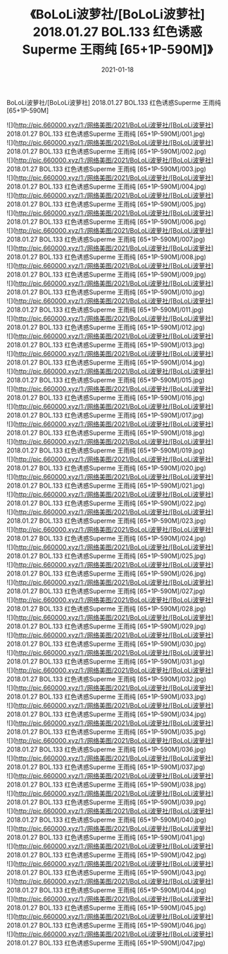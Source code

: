 ﻿---
layout: post
title:  《BoLoLi波萝社/[BoLoLi波萝社] 2018.01.27 BOL.133 红色诱惑Superme 王雨纯 [65+1P-590M]》
date:   2021-01-18
img: http://pic.660000.xyz/1:/网络美图/2021/BoLoLi波萝社/[BoLoLi波萝社] 2018.01.27 BOL.133 红色诱惑Superme 王雨纯 [65+1P-590M]/000.jpg
categories: [美女, 清纯, 唯美]
---

BoLoLi波萝社/[BoLoLi波萝社] 2018.01.27 BOL.133 红色诱惑Superme 王雨纯 [65+1P-590M]

 ![](http://pic.660000.xyz/1:/网络美图/2021/BoLoLi波萝社/[BoLoLi波萝社] 2018.01.27 BOL.133 红色诱惑Superme 王雨纯 [65+1P-590M]/001.jpg) <br>![](http://pic.660000.xyz/1:/网络美图/2021/BoLoLi波萝社/[BoLoLi波萝社] 2018.01.27 BOL.133 红色诱惑Superme 王雨纯 [65+1P-590M]/002.jpg) <br>![](http://pic.660000.xyz/1:/网络美图/2021/BoLoLi波萝社/[BoLoLi波萝社] 2018.01.27 BOL.133 红色诱惑Superme 王雨纯 [65+1P-590M]/003.jpg) <br>![](http://pic.660000.xyz/1:/网络美图/2021/BoLoLi波萝社/[BoLoLi波萝社] 2018.01.27 BOL.133 红色诱惑Superme 王雨纯 [65+1P-590M]/004.jpg) <br>![](http://pic.660000.xyz/1:/网络美图/2021/BoLoLi波萝社/[BoLoLi波萝社] 2018.01.27 BOL.133 红色诱惑Superme 王雨纯 [65+1P-590M]/005.jpg) <br>![](http://pic.660000.xyz/1:/网络美图/2021/BoLoLi波萝社/[BoLoLi波萝社] 2018.01.27 BOL.133 红色诱惑Superme 王雨纯 [65+1P-590M]/006.jpg) <br>![](http://pic.660000.xyz/1:/网络美图/2021/BoLoLi波萝社/[BoLoLi波萝社] 2018.01.27 BOL.133 红色诱惑Superme 王雨纯 [65+1P-590M]/007.jpg) <br>![](http://pic.660000.xyz/1:/网络美图/2021/BoLoLi波萝社/[BoLoLi波萝社] 2018.01.27 BOL.133 红色诱惑Superme 王雨纯 [65+1P-590M]/008.jpg) <br>![](http://pic.660000.xyz/1:/网络美图/2021/BoLoLi波萝社/[BoLoLi波萝社] 2018.01.27 BOL.133 红色诱惑Superme 王雨纯 [65+1P-590M]/009.jpg) <br>![](http://pic.660000.xyz/1:/网络美图/2021/BoLoLi波萝社/[BoLoLi波萝社] 2018.01.27 BOL.133 红色诱惑Superme 王雨纯 [65+1P-590M]/010.jpg) <br>![](http://pic.660000.xyz/1:/网络美图/2021/BoLoLi波萝社/[BoLoLi波萝社] 2018.01.27 BOL.133 红色诱惑Superme 王雨纯 [65+1P-590M]/011.jpg) <br>![](http://pic.660000.xyz/1:/网络美图/2021/BoLoLi波萝社/[BoLoLi波萝社] 2018.01.27 BOL.133 红色诱惑Superme 王雨纯 [65+1P-590M]/012.jpg) <br>![](http://pic.660000.xyz/1:/网络美图/2021/BoLoLi波萝社/[BoLoLi波萝社] 2018.01.27 BOL.133 红色诱惑Superme 王雨纯 [65+1P-590M]/013.jpg) <br>![](http://pic.660000.xyz/1:/网络美图/2021/BoLoLi波萝社/[BoLoLi波萝社] 2018.01.27 BOL.133 红色诱惑Superme 王雨纯 [65+1P-590M]/014.jpg) <br>![](http://pic.660000.xyz/1:/网络美图/2021/BoLoLi波萝社/[BoLoLi波萝社] 2018.01.27 BOL.133 红色诱惑Superme 王雨纯 [65+1P-590M]/015.jpg) <br>![](http://pic.660000.xyz/1:/网络美图/2021/BoLoLi波萝社/[BoLoLi波萝社] 2018.01.27 BOL.133 红色诱惑Superme 王雨纯 [65+1P-590M]/016.jpg) <br>![](http://pic.660000.xyz/1:/网络美图/2021/BoLoLi波萝社/[BoLoLi波萝社] 2018.01.27 BOL.133 红色诱惑Superme 王雨纯 [65+1P-590M]/017.jpg) <br>![](http://pic.660000.xyz/1:/网络美图/2021/BoLoLi波萝社/[BoLoLi波萝社] 2018.01.27 BOL.133 红色诱惑Superme 王雨纯 [65+1P-590M]/018.jpg) <br>![](http://pic.660000.xyz/1:/网络美图/2021/BoLoLi波萝社/[BoLoLi波萝社] 2018.01.27 BOL.133 红色诱惑Superme 王雨纯 [65+1P-590M]/019.jpg) <br>![](http://pic.660000.xyz/1:/网络美图/2021/BoLoLi波萝社/[BoLoLi波萝社] 2018.01.27 BOL.133 红色诱惑Superme 王雨纯 [65+1P-590M]/020.jpg) <br>![](http://pic.660000.xyz/1:/网络美图/2021/BoLoLi波萝社/[BoLoLi波萝社] 2018.01.27 BOL.133 红色诱惑Superme 王雨纯 [65+1P-590M]/021.jpg) <br>![](http://pic.660000.xyz/1:/网络美图/2021/BoLoLi波萝社/[BoLoLi波萝社] 2018.01.27 BOL.133 红色诱惑Superme 王雨纯 [65+1P-590M]/022.jpg) <br>![](http://pic.660000.xyz/1:/网络美图/2021/BoLoLi波萝社/[BoLoLi波萝社] 2018.01.27 BOL.133 红色诱惑Superme 王雨纯 [65+1P-590M]/023.jpg) <br>![](http://pic.660000.xyz/1:/网络美图/2021/BoLoLi波萝社/[BoLoLi波萝社] 2018.01.27 BOL.133 红色诱惑Superme 王雨纯 [65+1P-590M]/024.jpg) <br>![](http://pic.660000.xyz/1:/网络美图/2021/BoLoLi波萝社/[BoLoLi波萝社] 2018.01.27 BOL.133 红色诱惑Superme 王雨纯 [65+1P-590M]/025.jpg) <br>![](http://pic.660000.xyz/1:/网络美图/2021/BoLoLi波萝社/[BoLoLi波萝社] 2018.01.27 BOL.133 红色诱惑Superme 王雨纯 [65+1P-590M]/026.jpg) <br>![](http://pic.660000.xyz/1:/网络美图/2021/BoLoLi波萝社/[BoLoLi波萝社] 2018.01.27 BOL.133 红色诱惑Superme 王雨纯 [65+1P-590M]/027.jpg) <br>![](http://pic.660000.xyz/1:/网络美图/2021/BoLoLi波萝社/[BoLoLi波萝社] 2018.01.27 BOL.133 红色诱惑Superme 王雨纯 [65+1P-590M]/028.jpg) <br>![](http://pic.660000.xyz/1:/网络美图/2021/BoLoLi波萝社/[BoLoLi波萝社] 2018.01.27 BOL.133 红色诱惑Superme 王雨纯 [65+1P-590M]/029.jpg) <br>![](http://pic.660000.xyz/1:/网络美图/2021/BoLoLi波萝社/[BoLoLi波萝社] 2018.01.27 BOL.133 红色诱惑Superme 王雨纯 [65+1P-590M]/030.jpg) <br>![](http://pic.660000.xyz/1:/网络美图/2021/BoLoLi波萝社/[BoLoLi波萝社] 2018.01.27 BOL.133 红色诱惑Superme 王雨纯 [65+1P-590M]/031.jpg) <br>![](http://pic.660000.xyz/1:/网络美图/2021/BoLoLi波萝社/[BoLoLi波萝社] 2018.01.27 BOL.133 红色诱惑Superme 王雨纯 [65+1P-590M]/032.jpg) <br>![](http://pic.660000.xyz/1:/网络美图/2021/BoLoLi波萝社/[BoLoLi波萝社] 2018.01.27 BOL.133 红色诱惑Superme 王雨纯 [65+1P-590M]/033.jpg) <br>![](http://pic.660000.xyz/1:/网络美图/2021/BoLoLi波萝社/[BoLoLi波萝社] 2018.01.27 BOL.133 红色诱惑Superme 王雨纯 [65+1P-590M]/034.jpg) <br>![](http://pic.660000.xyz/1:/网络美图/2021/BoLoLi波萝社/[BoLoLi波萝社] 2018.01.27 BOL.133 红色诱惑Superme 王雨纯 [65+1P-590M]/035.jpg) <br>![](http://pic.660000.xyz/1:/网络美图/2021/BoLoLi波萝社/[BoLoLi波萝社] 2018.01.27 BOL.133 红色诱惑Superme 王雨纯 [65+1P-590M]/036.jpg) <br>![](http://pic.660000.xyz/1:/网络美图/2021/BoLoLi波萝社/[BoLoLi波萝社] 2018.01.27 BOL.133 红色诱惑Superme 王雨纯 [65+1P-590M]/037.jpg) <br>![](http://pic.660000.xyz/1:/网络美图/2021/BoLoLi波萝社/[BoLoLi波萝社] 2018.01.27 BOL.133 红色诱惑Superme 王雨纯 [65+1P-590M]/038.jpg) <br>![](http://pic.660000.xyz/1:/网络美图/2021/BoLoLi波萝社/[BoLoLi波萝社] 2018.01.27 BOL.133 红色诱惑Superme 王雨纯 [65+1P-590M]/039.jpg) <br>![](http://pic.660000.xyz/1:/网络美图/2021/BoLoLi波萝社/[BoLoLi波萝社] 2018.01.27 BOL.133 红色诱惑Superme 王雨纯 [65+1P-590M]/040.jpg) <br>![](http://pic.660000.xyz/1:/网络美图/2021/BoLoLi波萝社/[BoLoLi波萝社] 2018.01.27 BOL.133 红色诱惑Superme 王雨纯 [65+1P-590M]/041.jpg) <br>![](http://pic.660000.xyz/1:/网络美图/2021/BoLoLi波萝社/[BoLoLi波萝社] 2018.01.27 BOL.133 红色诱惑Superme 王雨纯 [65+1P-590M]/042.jpg) <br>![](http://pic.660000.xyz/1:/网络美图/2021/BoLoLi波萝社/[BoLoLi波萝社] 2018.01.27 BOL.133 红色诱惑Superme 王雨纯 [65+1P-590M]/043.jpg) <br>![](http://pic.660000.xyz/1:/网络美图/2021/BoLoLi波萝社/[BoLoLi波萝社] 2018.01.27 BOL.133 红色诱惑Superme 王雨纯 [65+1P-590M]/044.jpg) <br>![](http://pic.660000.xyz/1:/网络美图/2021/BoLoLi波萝社/[BoLoLi波萝社] 2018.01.27 BOL.133 红色诱惑Superme 王雨纯 [65+1P-590M]/045.jpg) <br>![](http://pic.660000.xyz/1:/网络美图/2021/BoLoLi波萝社/[BoLoLi波萝社] 2018.01.27 BOL.133 红色诱惑Superme 王雨纯 [65+1P-590M]/046.jpg) <br>![](http://pic.660000.xyz/1:/网络美图/2021/BoLoLi波萝社/[BoLoLi波萝社] 2018.01.27 BOL.133 红色诱惑Superme 王雨纯 [65+1P-590M]/047.jpg) <br>